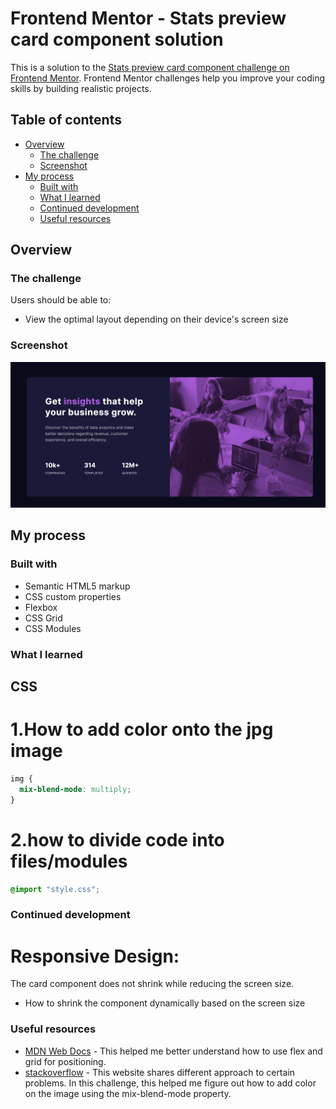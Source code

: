 # Frontend Mentor - Stats preview card component solution

This is a solution to the [Stats preview card component challenge on Frontend Mentor](https://www.frontendmentor.io/challenges/stats-preview-card-component-8JqbgoU62). Frontend Mentor challenges help you improve your coding skills by building realistic projects. 

## Table of contents

- [Overview](#overview)
  - [The challenge](#the-challenge)
  - [Screenshot](#screenshot)
- [My process](#my-process)
  - [Built with](#built-with)
  - [What I learned](#what-i-learned)
  - [Continued development](#continued-development)
  - [Useful resources](#useful-resources)


## Overview

### The challenge

Users should be able to:

- View the optimal layout depending on their device's screen size

### Screenshot

![Stats_preview_card_component](./Stats_preview_card_component.png)


## My process

### Built with

- Semantic HTML5 markup
- CSS custom properties
- Flexbox
- CSS Grid
- CSS Modules


### What I learned

## CSS
# 1.How to add color onto the jpg image
```css
img {
  mix-blend-mode: multiply;
}
```
# 2.how to divide code into files/modules
```css
@import "style.css";
```


### Continued development

# Responsive Design:
The card component does not shrink while reducing the screen size.
  - How to shrink the component dynamically based on the screen size

### Useful resources

- [MDN Web Docs](https://developer.mozilla.org/en-US/) - This helped me better understand how to use flex and grid for positioning.
- [stackoverflow](https://stackoverflow.com/) - This website shares different approach to certain problems. In this challenge, this helped me figure out how to add color on the image using the mix-blend-mode property.
